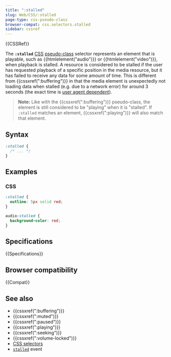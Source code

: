 ```yaml
---
title: ":stalled"
slug: Web/CSS/:stalled
page-type: css-pseudo-class
browser-compat: css.selectors.stalled
sidebar: cssref
---
```


{{CSSRef}}

The **`:stalled`** [CSS](/en-US/docs/Web/CSS) [pseudo-class](/en-US/docs/Web/CSS/Pseudo-classes) selector represents an element that is playable, such as {{htmlelement("audio")}} or {{htmlelement("video")}}, when playback is stalled.
A resource is considered to be stalled if the user has requested playback of a specific position in the media resource, but it has failed to receive any data for some amount of time.
This is different from {{cssxref(":buffering")}} in that the media element is unexpectedly not loading data when stalled (e.g. due to a network error) for around 3 seconds (the exact time is [user agent dependent](https://html.spec.whatwg.org/multipage/media.html#stall-timeout)).

> **Note:** Like with the {{cssxref(":buffering")}} pseudo-class, the element is still considered to be "playing" when it is "stalled".
> If `:stalled` matches an element, {{cssxref(":playing")}} will also match that element.

## Syntax

```css
:stalled {
  /* ... */
}
```

## Examples

### CSS

```css
:stalled {
  outline: 5px solid red;
}

audio:stalled {
  background-color: red;
}
```

## Specifications

{{Specifications}}

## Browser compatibility

{{Compat}}

## See also

- {{cssxref(":buffering")}}
- {{cssxref(":muted")}}
- {{cssxref(":paused")}}
- {{cssxref(":playing")}}
- {{cssxref(":seeking")}}
- {{cssxref(":volume-locked")}}
- [CSS selectors](/en-US/docs/Web/CSS/CSS_selectors)
- [`stalled`](/en-US/docs/Web/API/HTMLMediaElement/stalled_event) event
